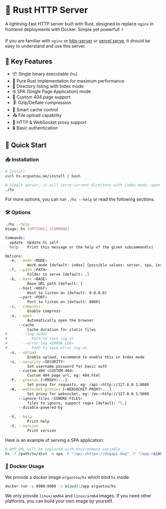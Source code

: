 # 🚀 Rust HTTP Server

A lightning-fast HTTP server built with Rust, designed to replace `nginx` in frontend deployments with Docker. Simple yet powerful! ⚡️

If you are familiar with `nginx` or [http-server](https://www.npmjs.com/package/http-server) or [vercel serve](https://www.npmjs.com/package/serve), it should be easy to understand and use this server.

## 🎯 Key Features

- 📦 Single binary executable (`hs`)
- 🦀 Pure Rust implementation for maximum performance
- 📂 Directory listing with Index mode
- 🌐 SPA (Single Page Application) mode
- 🎨 Custom 404 page support
- 🗜️ Gzip/Deflate compression
- 💾 Smart cache control
- 📤 File upload capability
- 🔄 HTTP & WebSocket proxy support
- 🔒 Basic authentication

## 🚀 Quick Start

### 📥 Installation

```bash
# Install
curl hs.erguotou.me/install | bash

# Simple server, it will serve current directory with index mode, open http://localhost:8080 in your browser to see it
./hs
```

For more options, you can run `./hs --help` or read the following sections.

### 🛠️ Options

```bash
./hs --help
Usage: hs [OPTIONS] [COMMAND]

Commands:
  update  Update hs self
  help    Print this message or the help of the given subcommand(s)

Options:
  -m, --mode <MODE>
          Work mode [default: index] [possible values: server, spa, index]
  -f, --path <PATH>
          Folder to serve [default: .]
  -b, --base <BASE>
          Base URL path [default: ]
      --host <HOST>
          Host to listen on [default: 0.0.0.0]
      --port <PORT>
          Port to listen on [default: 8080]
  -c, --compress
          Enable compress
  -o, --open
          Automatically open the browser
      --cache
          Cache duration for static files
#       --log <LOG>
#           Path to save log at
#       --error-log <ERROR_LOG>
#           Path to save error log at
  -u, --upload
          Enable upload, recommend to enable this in Index mode
  -s, --security <SECURITY>
          Set username:password for basic auth
      --custom-404 <CUSTOM-404>
          Custom 404 page url, eg: 404.html
  -P, --proxies [<PROXY>...]
          Set proxy for requests, eg: /api->http://127.0.0.1:8080
  -W, --websocket-proxies [<WEBSOCKET-PROXY>...]
          Set proxy for websocket, eg: /ws->http://127.0.0.1:5000
      --ignore-files <IGNORE-FILES>
          files to ignore, support regex [default: ^\.]
      --disable-powered-by
          
  -h, --help
          Print help
  -V, --version
          Print version
```

Here is an example of serving a SPA application:

```bash
# APP_URL will be replaced with environment variable
hs -f /path/to/dist -m spa -P "/api->https://dogapi.dog" -P "/app->${APP_URL}" -W "/ws->wss://echo.websocket.in"
```

### 🐳 Docker Usage

We provide a docker image `erguotou/hs` which bind `hs` inside.

```bash
docker run -p 8080:8080 -v $(pwd):/app erguotou/hs
```

We only provide `linux/amd64` and `linux/arm64` images. If you need other platforms, you can build your own image by yourself.
